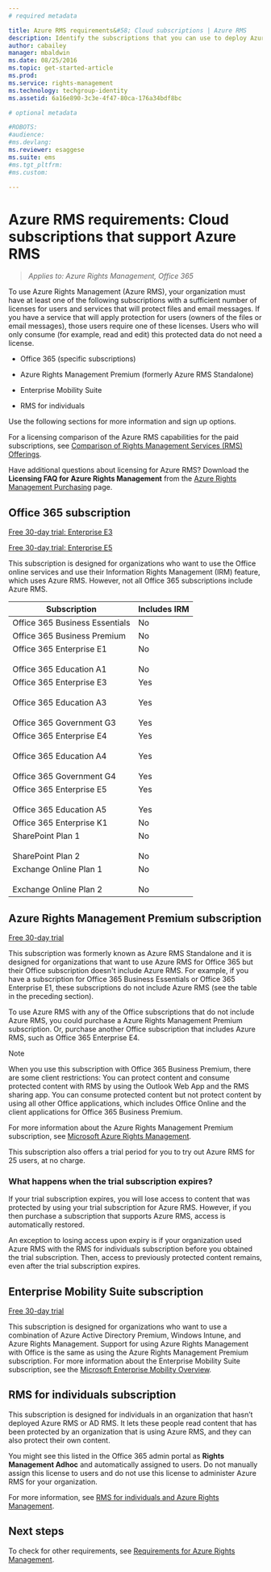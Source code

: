 ```yaml
---
# required metadata

title: Azure RMS requirements&#58; Cloud subscriptions | Azure RMS
description: Identify the subscriptions that you can use to deploy Azure Rights Management (Azure RMS) in your organization.
author: cabailey
manager: mbaldwin
ms.date: 08/25/2016
ms.topic: get-started-article
ms.prod:
ms.service: rights-management
ms.technology: techgroup-identity
ms.assetid: 6a16e890-3c3e-4f47-80ca-176a34bdf8bc

# optional metadata

#ROBOTS:
#audience:
#ms.devlang:
ms.reviewer: esaggese
ms.suite: ems
#ms.tgt_pltfrm:
#ms.custom:

---
```



# Azure RMS requirements: Cloud subscriptions that support Azure RMS

>*Applies to: Azure Rights Management, Office 365*

To use Azure Rights Management (Azure RMS), your organization must have at least one of the following subscriptions with a sufficient number of licenses for users and services that will protect files and email messages. If you have a service that will apply protection for users (owners of the files or email messages), those users require one of these licenses. Users who will only consume (for example, read and edit) this protected data do not need a license.

-   Office 365 (specific subscriptions)

-   Azure Rights Management Premium (formerly Azure RMS Standalone)

-   Enterprise Mobility Suite

-   RMS for individuals

Use the following sections for more information and sign up options.

For a licensing comparison of the Azure RMS capabilities for the paid subscriptions, see [Comparison of Rights Management Services (RMS) Offerings](http://technet.microsoft.com/dn858608).

Have additional questions about licensing for Azure RMS? Download the **Licensing FAQ for Azure Rights Management** from the [Azure Rights Management Purchasing](https://www.microsoft.com/en-us/server-cloud/products/azure-rights-management/Purchasing.aspx) page. 

## Office 365 subscription
[Free 30-day trial: Enterprise E3](http://go.microsoft.com/fwlink/p/?LinkID=403802)

[Free 30-day trial: Enterprise E5](https://go.microsoft.com/fwlink/p/?LinkID=698279)

This subscription is designed for organizations who want to use the Office online services and use their Information Rights Management (IRM) feature, which uses Azure RMS. However, not all Office 365 subscriptions include Azure RMS.

Subscription  |Includes IRM 
------------- | ------------- |
Office 365 Business Essentials|No|
Office 365 Business Premium|No|
Office 365 Enterprise E1 <br /><br /> Office 365 Education A1|No <br /><br /> No|
Office 365 Enterprise E3 <br /><br /> Office 365 Education A3 <br /><br /> Office 365 Government G3|Yes <br /><br /> Yes <br /><br /> Yes|
Office 365 Enterprise E4 <br /><br /> Office 365 Education A4 <br /><br /> Office 365 Government G4|Yes <br /><br /> Yes <br /><br /> Yes|
Office 365 Enterprise E5 <br /><br /> Office 365 Education A5|Yes <br /><br /> Yes|
Office 365 Enterprise K1|No|
SharePoint Plan 1 <br /><br /> SharePoint Plan 2|No <br /><br /> No|
Exchange Online Plan 1 <br /><br /> Exchange Online Plan 2|No <br /><br /> No|


## Azure Rights Management Premium subscription
[Free 30-day trial](https://portal.microsoftonline.com/Signup/MainSignUp15.aspx?&amp;OfferId=A43415D3-404C-4df3-B31B-AAD28118A778&amp;dl=RIGHTSMANAGEMENT&amp;ali=1)

This subscription was formerly known as Azure RMS Standalone and it is designed for organizations that want to use Azure RMS for Office 365 but their Office subscription doesn't include Azure RMS. For example, if you have a subscription for Office 365 Business Essentials or Office 365 Enterprise E1, these subscriptions do not include Azure RMS (see the table in the preceding section). 

To use Azure RMS with any of the Office subscriptions that do not include Azure RMS, you could purchase a Azure Rights Management Premium subscription. Or, purchase another Office subscription that includes Azure RMS, such as Office 365 Enterprise E4.

> [!NOTE]
> When you use this subscription with Office 365 Business Premium, there are some client restrictions: You can protect content and consume protected content with RMS by using the Outlook Web App and the RMS sharing app. You can consume protected content but not protect content by using all other Office applications, which includes Office Online and the client applications for Office 365 Business Premium.

For more information about the Azure Rights Management Premium subscription, see [Microsoft Azure Rights Management](http://products.office.com/business/microsoft-azure-rights-management).

This subscription also offers a trial period for you to try out Azure RMS for 25 users, at no charge. 

### What happens when the trial subscription expires?
If your trial subscription expires, you will lose access to content that was protected by using your trial subscription for Azure RMS. However, if you then purchase a subscription that supports Azure RMS, access is automatically restored.

An exception to losing access upon expiry is if your organization used Azure RMS with the RMS for individuals subscription before you obtained the trial subscription. Then, access to previously protected content remains, even after the trial subscription expires.

## Enterprise Mobility Suite subscription
[Free 30-day trial](https://portal.office.com/Signup/Signup.aspx?OfferId=2E63A04D-BE0B-4A0F-A8CF-407C1C299221&dl=EMS)

This subscription is designed for organizations who want to use a combination of Azure Active Directory Premium, Windows Intune, and Azure Rights Management. Support for using Azure Rights Management with Office is the same as using the Azure Rights Management Premium subscription. 
For more information about the Enterprise Mobility Suite subscription, see the [Microsoft Enterprise Mobility Overview](http://go.microsoft.com/fwlink/?LinkId=615386).

## RMS for individuals subscription
This subscription is designed for individuals in an organization that hasn’t deployed Azure RMS or AD RMS. It lets these people read content that has been protected by an organization that is using Azure RMS, and they can also protect their own content.

You might see this listed in the Office 365 admin portal as **Rights Management Adhoc** and automatically assigned to users. Do not manually assign this license to users and do not use this license to administer Azure RMS for your organization. 

For more information, see [RMS for individuals and Azure Rights Management](../understand-explore/rms-for-individuals.md).

## Next steps
To check for other requirements, see [Requirements for Azure Rights Management](requirements-azure-rms.md).